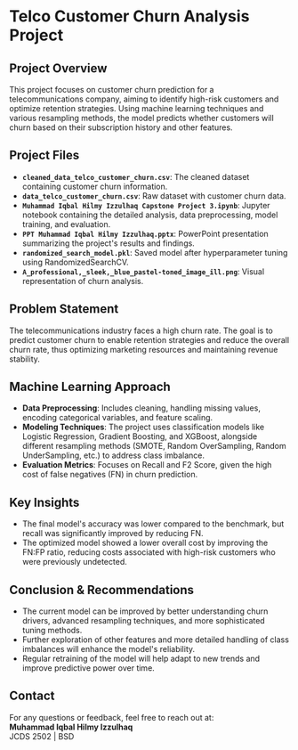 # Telco Customer Churn Analysis Project

## **Project Overview**
This project focuses on customer churn prediction for a telecommunications company, aiming to identify high-risk customers and optimize retention strategies. Using machine learning techniques and various resampling methods, the model predicts whether customers will churn based on their subscription history and other features.

## **Project Files**
- **`cleaned_data_telco_customer_churn.csv`**: The cleaned dataset containing customer churn information.
- **`data_telco_customer_churn.csv`**: Raw dataset with customer churn data.
- **`Muhammad Iqbal Hilmy Izzulhaq Capstone Project 3.ipynb`**: Jupyter notebook containing the detailed analysis, data preprocessing, model training, and evaluation.
- **`PPT Muhammad Iqbal Hilmy Izzulhaq.pptx`**: PowerPoint presentation summarizing the project's results and findings.
- **`randomized_search_model.pkl`**: Saved model after hyperparameter tuning using RandomizedSearchCV.
- **`A_professional,_sleek,_blue_pastel-toned_image_ill.png`**: Visual representation of churn analysis.

## **Problem Statement**
The telecommunications industry faces a high churn rate. The goal is to predict customer churn to enable retention strategies and reduce the overall churn rate, thus optimizing marketing resources and maintaining revenue stability.

## **Machine Learning Approach**
- **Data Preprocessing**: Includes cleaning, handling missing values, encoding categorical variables, and feature scaling.
- **Modeling Techniques**: The project uses classification models like Logistic Regression, Gradient Boosting, and XGBoost, alongside different resampling methods (SMOTE, Random OverSampling, Random UnderSampling, etc.) to address class imbalance.
- **Evaluation Metrics**: Focuses on Recall and F2 Score, given the high cost of false negatives (FN) in churn prediction.

## **Key Insights**
- The final model's accuracy was lower compared to the benchmark, but recall was significantly improved by reducing FN.
- The optimized model showed a lower overall cost by improving the FN:FP ratio, reducing costs associated with high-risk customers who were previously undetected.

## **Conclusion & Recommendations**
- The current model can be improved by better understanding churn drivers, advanced resampling techniques, and more sophisticated tuning methods.
- Further exploration of other features and more detailed handling of class imbalances will enhance the model's reliability.
- Regular retraining of the model will help adapt to new trends and improve predictive power over time.

## **Contact**
For any questions or feedback, feel free to reach out at:  
**Muhammad Iqbal Hilmy Izzulhaq**  
JCDS 2502 | BSD
